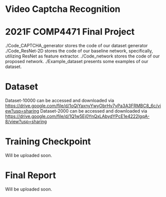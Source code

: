 # Video Captcha Recognition
# 2021F COMP4471 Final Project
./Code_CAPTCHA_generator stores the code of our dataset generator
./Code_ResNet-2D stores the code of our baseline network, specifically, utilizing ResNet as feature extractor.
./Code_network stores the code of our proposed network.
./Example_dataset presents some examples of our dataset.

# Dataset
Dataset-10000 can be accessed and downloaded via https://drive.google.com/file/d/1oQjYaxnyYwyObrHv7yPa3A3FRMBC8_6c/view?usp=sharing
Dataset-2000 can be accessed and downloaded via https://drive.google.com/file/d/1Q1w5Ej0YnQxLAbydYPcE1e4222lgqA-8/view?usp=sharing

# Training Checkpoint
Will be uploaded soon.

# Final Report
Will be uploaded soon.
